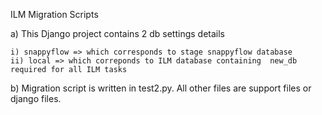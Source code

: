 ILM Migration Scripts 

a) This Django project contains 2 db settings details 

    i) snappyflow => which corresponds to stage snappyflow database
    ii) local => which correponds to ILM database containing  new_db required for all ILM tasks 

b) Migration script is written in test2.py. All other files are support files or django files. 